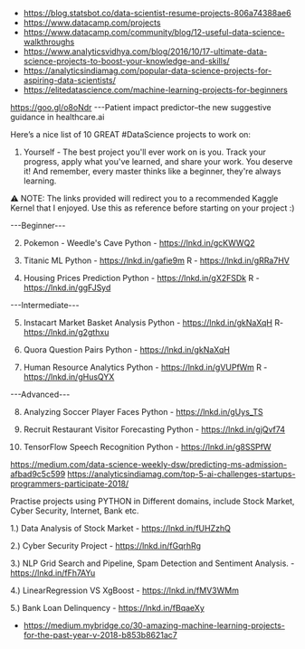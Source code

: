 * https://blog.statsbot.co/data-scientist-resume-projects-806a74388ae6
* https://www.datacamp.com/projects
* https://www.datacamp.com/community/blog/12-useful-data-science-walkthroughs
* https://www.analyticsvidhya.com/blog/2016/10/17-ultimate-data-science-projects-to-boost-your-knowledge-and-skills/
* https://analyticsindiamag.com/popular-data-science-projects-for-aspiring-data-scientists/
* https://elitedatascience.com/machine-learning-projects-for-beginners



https://goo.gl/o8oNdr ---Patient impact predictor–the new suggestive guidance in healthcare.ai

Here’s a nice list of 10 GREAT #DataScience projects to work on:

1. Yourself - The best project you'll ever work on is you.
Track your progress, apply what you've learned, and share your work. You deserve it! And remember, every master thinks like a beginner, they're always learning.

⚠️ NOTE: The links provided will redirect you to a recommended Kaggle Kernel that I enjoyed. Use this as reference before starting on your project :)

---Beginner---

2. Pokemon - Weedle's Cave
Python - https://lnkd.in/gcKWWQ2

3. Titanic ML
Python - https://lnkd.in/gafie9m
R - https://lnkd.in/gRRa7HV

4. Housing Prices Prediction
Python - https://lnkd.in/gX2FSDk
R - https://lnkd.in/ggFJSyd

---Intermediate---

5. Instacart Market Basket Analysis
Python - https://lnkd.in/gkNaXqH
R- https://lnkd.in/g2gthxu

6. Quora Question Pairs
Python - https://lnkd.in/gkNaXqH 

7. Human Resource Analytics
Python - https://lnkd.in/gVUPfWm
R -https://lnkd.in/gHusQYX

---Advanced---

8. Analyzing Soccer Player Faces
Python - https://lnkd.in/gUys_TS

9. Recruit Restaurant Visitor Forecasting
Python - https://lnkd.in/gjQvf74

10. TensorFlow Speech Recognition
Python - https://lnkd.in/g8SSPfW


https://medium.com/data-science-weekly-dsw/predicting-ms-admission-afbad9c5c599
https://analyticsindiamag.com/top-5-ai-challenges-startups-programmers-participate-2018/

Practise projects using PYTHON in Different domains, include Stock Market, Cyber Security, Internet, Bank etc.

1.) Data Analysis of Stock Market  - https://lnkd.in/fUHZzhQ

2.) Cyber Security Project - https://lnkd.in/fGqrhRg

3.) NLP Grid Search and Pipeline, Spam Detection and Sentiment Analysis. -  https://lnkd.in/fFh7AYu

4.) LinearRegression VS XgBoost - https://lnkd.in/fMV3WMm

5.) Bank Loan Delinquency - https://lnkd.in/fBqaeXy

* https://medium.mybridge.co/30-amazing-machine-learning-projects-for-the-past-year-v-2018-b853b8621ac7
